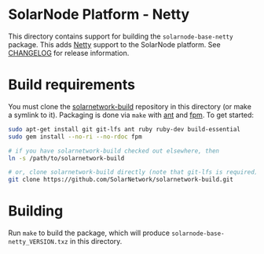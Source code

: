 # SolarNode Platform - Netty

This directory contains support for building the `solarnode-base-netty` package. This adds
[Netty][netty] support to the SolarNode platform. See [CHANGELOG](./CHANGELOG.md) for release
information.

# Build requirements

You must clone the [solarnetwork-build][sn-build] repository in this directory (or make a symlink
to it). Packaging is done via `make` with [ant][ant] and [fpm][fpm]. To get started:

```sh
sudo apt-get install git git-lfs ant ruby ruby-dev build-essential
sudo gem install --no-ri --no-rdoc fpm

# if you have solarnetwork-build checked out elsewhere, then
ln -s /path/to/solarnetwork-build

# or, clone solarnetwork-build directly (note that git-lfs is required)
git clone https://github.com/SolarNetwork/solarnetwork-build.git
```

# Building

Run `make` to build the package, which will produce `solarnode-base-netty_VERSION.txz` in
this directory.

[ant]: https://ant.apache.org/
[fpm]: https://github.com/jordansissel/fpm
[netty]: https://netty.io/
[sn-build]: https://github.com/SolarNetwork/solarnetwork-build/
